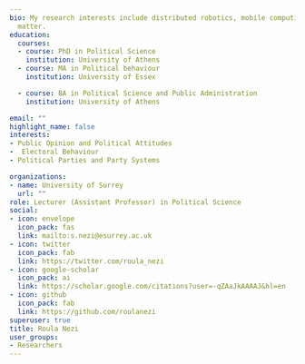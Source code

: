 ```yaml
---
bio: My research interests include distributed robotics, mobile computing and programmable
  matter.
education:
  courses:
  - course: PhD in Political Science
    institution: University of Athens
  - course: MA in Political behaviour
    institution: University of Essex

  - course: BA in Political Science and Public Administration
    institution: University of Athens

email: ""
highlight_name: false
interests:
- Public Opinion and Political Attitudes
-  Electoral Behaviour
- Political Parties and Party Systems

organizations:
- name: University of Surrey
  url: ""
role: Lecturer (Assistant Professor) in Political Science
social:
- icon: envelope
  icon_pack: fas
  link: mailto:s.nezi@esurrey.ac.uk
- icon: twitter
  icon_pack: fab
  link: https://twitter.com/roula_nezi
- icon: google-scholar
  icon_pack: ai
  link: https://scholar.google.com/citations?user=-qZAaJkAAAAJ&hl=en
- icon: github
  icon_pack: fab
  link: https://github.com/roulanezi
superuser: true
title: Roula Nezi
user_groups:
- Researchers
---
```



